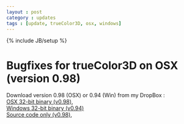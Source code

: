```yaml
---
layout : post
category : updates
tags : [update, trueColor3D, osx, windows]
---
```

{% include JB/setup %}

# Bugfixes for trueColor3D on OSX (version 0.98)

Download version 0.98 (OSX) or 0.94 (Win) from my DropBox : <br /><a href="http://dl.dropbox.com/u/7623044/openKMQ/trueColor3D_0_98_OSX_bin.zip">OSX 32-bit binary (v0.98)</a>,<br /><a href="http://dl.dropbox.com/u/7623044/openKMQ/trueColor3D_0_94_win.zip">Windows 32-bit binary (v0.94)</a> <br /><a href="http://dl.dropbox.com/u/7623044/openKMQ/trueColor3D_0_98_src.zip">Source code only (v0.98)</a>,